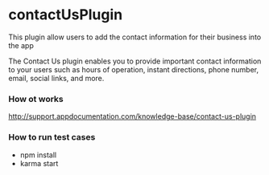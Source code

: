 # contactUsPlugin

This plugin allow users to add the contact information for their business into the app

The Contact Us plugin enables you to provide important contact information to your users such as hours of operation, instant directions, phone number, email, social links, and more.

### How ot works
http://support.appdocumentation.com/knowledge-base/contact-us-plugin

### How to run test cases
- npm install
- karma start
